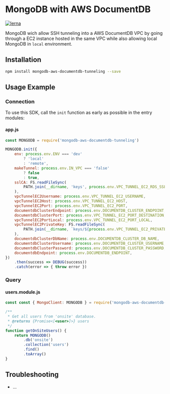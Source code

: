 
# MongoDB with AWS DocumentDB

[![lerna](https://img.shields.io/badge/maintained%20with-lerna-cc00ff.svg)](https://lernajs.io/)

MongoDB wich allow SSH tunneling into a AWS DocumentDB VPC by going through a EC2 instance hosted in the same VPC while also allowing local MongoDB in `local` environment.

## Installation

```bash
npm install mongodb-aws-documentdb-tunneling --save
```

## Usage Example

### Connection

To use this SDK, call the `init` function as early as possible in the entry modules:

#### app.js

```JavaScript
const MONGODB = require('mongodb-aws-documentdb-tunneling')

MONGODB.init({
    env: process.env.ENV === 'dev'
        ? 'local'
        : 'remote',
    makeTunnel: process.env.IN_VPC === 'false'
        ? false
        : true,
    sslCA: FS.readFileSync(
        PATH.join(__dirname, 'keys', process.env.VPC_TUNNEL_EC2_RDS_SSL_CA_KEY), 'utf8'
    ),
    vpcTunnelEC2Username: process.env.VPC_TUNNEL_EC2_USERNAME,
    vpcTunnelEC2Host: process.env.VPC_TUNNEL_EC2_HOST,
    vpcTunnelEC2Port: process.env.VPC_TUNNEL_EC2_PORT,
    documentdbClusterEndpoint: process.env.DOCUMENTDB_CLUSTER_ENDPOINT,
    documentdbClusterPort: process.env.VPC_TUNNEL_EC2_PORT_DESTINATION,
    vpcTunnelEC2PortLocal: process.env.VPC_TUNNEL_EC2_PORT_LOCAL,
    vpcTunnelEC2PrivateKey: FS.readFileSync(
        PATH.join(__dirname, `keys/${process.env.VPC_TUNNEL_EC2_PRIVATE_KEY}`), 'utf8'
    ),
    documentdbClusterDbName: process.env.DOCUMENTDB_CLUSTER_DB_NAME,
    documentdbClusterUsername: process.env.DOCUMENTDB_CLUSTER_USERNAME,
    documentdbClusterPassword: process.env.DOCUMENTDB_CLUSTER_PASSWORD,
    documentdbEndpoint: process.env.DOCUMENTDB_ENDPOINT,
})
    .then(success => DEBUG(success))
    .catch(error => { throw error })
```

### Query

#### users.module.js

```JavaScript
const const { MongoClient: MONGODB } = require('mongodb-aws-documentdb-tunneling')

/**
 * Get all users from 'onsite' database.
 * @returns {Promise<[<user>]>} users
 */
function getOnSiteUsers() {
    return MONGODB()
        .db('onsite')
        .collection('users')
        .find()
        .toArray()
}

```

## Troubleshooting

- ...
